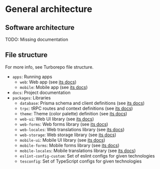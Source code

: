 # General architecture

## Software architecture

TODO: Missing documentation

## File structure

For more info, see Turborepo file structure.

- `apps`: Running apps
  - `web`: Web app (see [its docs](./apps/web.md))
  - `mobile`: Mobile app (see [its docs](./apps/mobile.md))
- `docs`: Project documentation
- `packages`: Libraries
  - `database`: Prisma schema and client definitions (see [its docs](./packages/database.md))
  - `trpc`: tRPC routes and context definitions (see [its docs](./packages/trpc.md))
  - `theme`: Theme (color palette) definition (see [its docs](./packages/theme.md))
  - `web-ui`: Web UI library (see [its docs](./packages/web-ui.md))
  - `web-forms`: Web forms library (see [its docs](./packages/web-forms.md))
  - `web-locales`: Web translations library (see [its docs](./packages/web-locale.md))
  - `web-storage`: Web storage library (see [its docs](./packages/web-storage.md))
  - `mobile-ui`: Mobile UI library (see [its docs](./packages/mobile-ui.md))
  - `mobile-forms`: Mobile forms library (see [its docs](./packages/mobile-forms.md))
  - `mobile-locales`: Mobile translations library (see [its docs](./packages/mobile-locales.md))
  - `eslint-config-custom`: Set of eslint configs for given technologies
  - `tesconfig`: Set of TypeScript configs for given technologies

